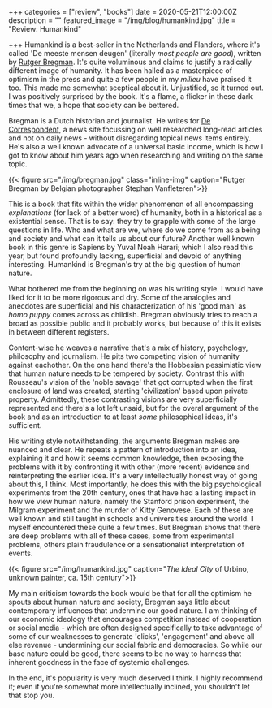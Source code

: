 +++
categories = ["review", "books"]
date = 2020-05-21T12:00:00Z
description = ""
featured_image = "/img/blog/humankind.jpg"
title = "Review: Humankind"

+++
Humankind is a best-seller in the Netherlands and Flanders, where it's called 'De meeste mensen deugen' (literally *most people are good*), written by [Rutger Bregman](https://nl.wikipedia.org/wiki/Rutger_Bregman). It's quite voluminous and claims to justify a radically different image of humanity. It has been hailed as a masterpiece of optimism in the press and quite a few people in my *milieu* have praised it too. This made me somewhat sceptical about it. Unjustified, so it turned out. I was positively surprised by the book. It's a flame, a flicker in these dark times that we, a hope that society can be bettered.

<!--more-->

Bregman is a Dutch historian and journalist. He writes for [De Correspondent](https://decorrespondent.nl/), a news site focussing on well researched long-read articles and not on daily news - without disregarding topical news items entirely. He's also a well known advocate of a universal basic income, which is how I got to know about him years ago when researching and writing on the same topic.

{{< figure src="/img/bregman.jpg" class="inline-img" caption="Rutger Bregman by Belgian photographer Stephan Vanfleteren">}}

This is a book that fits within the wider phenomenon of all encompassing *explanations* (for lack of a better word) of humanity, both in a historical as a existential sense. That is to say: they try to grapple with some of the large questions in life. Who and what are we, where do we come from as a being and society and what can it tells us about our future? Another well known book in this genre is Sapiens by Yuval Noah Harari; which I also read this year, but found profoundly lacking, superficial and devoid of anything interesting. Humankind is Bregman's try at the big question of human nature.

What bothered me from the beginning on was his writing style. I would have liked for it to be more rigorous and dry. Some of the analogies and anecdotes are superficial and his characterization of his 'good man' as *homo puppy* comes across as childish. Bregman obviously tries to reach a broad as possible public and it probably works, but because of this it exists in between different registers.

Content-wise he weaves a narrative that's a mix of history, psychology, philosophy and journalism. He pits two competing vision of humanity against eachother. On the one hand there's the Hobbesian pessimistic view that human nature needs to be tempered by society. Contrast this with Rousseau's vision of the 'noble savage' that got corrupted when the first enclosure of land was created, starting 'civilization' based upon private property. Admittedly, these contrasting visions are very superficially represented and there's a lot left unsaid, but for the overal argument of the book and as an introduction to at least *some* philosophical ideas, it's sufficient.

His writing style notwithstanding, the arguments Bregman makes are nuanced and clear. He repeats a pattern of introduction into an idea, explaining it and how it seems common knowledge, then exposing the problems with it by confronting it with other (more recent) evidence and reinterpreting the earlier idea. It's a very intellectually honest way of going about this, I think. Most importantly, he does this with the big psychological experiments from the 20th century, ones that have had a lasting impact in how we view human nature, namely the Stanford prison experiment, the Milgram experiment and the murder of Kitty Genovese. Each of these are well known and still taught in schools and universities around the world. I myself encountered these quite a few times. But Bregman shows that there are deep problems with all of these cases, some from experimental problems, others plain fraudulence or a sensationalist interpretation of events.

{{< figure src="/img/humankind.jpg" caption="*The Ideal City* of Urbino, unknown painter, ca. 15th century">}}

My main criticism towards the book would be that for all the optimism he spouts about human nature and society, Bregman says little about contemporary influences that undermine our good nature. I am thinking of our economic ideology that encourages competition instead of cooperation or social media - which are often designed specifically to take advantage of some of our weaknesses to generate 'clicks', 'engagement' and above all else revenue - undermining our social fabric and democracies. So while our base nature could be good, there seems to be no way to harness that inherent goodness in the face of systemic challenges.

In the end, it's popularity is very much deserved I think. I highly recommend it; even if you're somewhat more intellectually inclined, you shouldn't let that stop you.